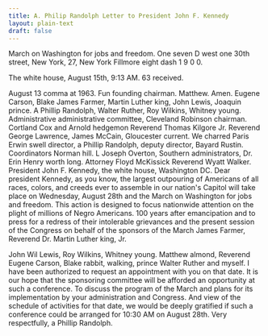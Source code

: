 ```yaml
---
title: A. Philip Randolph Letter to President John F. Kennedy
layout: plain-text
draft: false
---
```


March on Washington for jobs and freedom. One seven D west one 30th street, New York, 27, New York Fillmore eight dash 1 9 0 0. 

The white house, August 15th, 9:13 AM. 63 received. 

August 13 comma at 1963. Fun founding chairman. Matthew. Amen. Eugene Carson, Blake James Farmer, Martin Luther king, John Lewis, Joaquin prince. A Phillip Randolph, Walter Ruther, Roy Wilkins, Whitney young. Administrative administrative committee, Cleveland Robinson chairman. Cortland Cox and Arnold hedgemon Reverend Thomas Kilgore Jr. Reverend George Lawrence, James McCain, Gloucester current. We charred Paris Erwin swell director, a Phillip Randolph, deputy director, Bayard Rustin. Coordinators Norman hill. L Joseph Overton, Southern administrators, Dr. Erin Henry worth long. Attorney Floyd McKissick Reverend Wyatt Walker. President John F. Kennedy, the white house, Washington DC. Dear president Kennedy, as you know, the largest outpouring of Americans of all races, colors, and creeds ever to assemble in our nation's Capitol will take place on Wednesday, August 28th and the March on Washington for jobs and freedom. This action is designed to focus nationwide attention on the plight of millions of Negro Americans. 100 years after emancipation and to press for a redress of their intolerable grievances and the present session of the Congress on behalf of the sponsors of the March James Farmer, Reverend Dr. Martin Luther king, Jr. 

John Wil Lewis, Roy Wilkins, Whitney young. Matthew almond, Reverend Eugene Carson, Blake rabbit, walking, prince Walter Ruther and myself. I have been authorized to request an appointment with you on that date. It is our hope that the sponsoring committee will be afforded an opportunity at such a conference. To discuss the program of the March and plans for its implementation by your administration and Congress. And view of the schedule of activities for that date, we would be deeply gratified if such a conference could be arranged for 10:30 AM on August 28th. Very respectfully, a Phillip Randolph.
